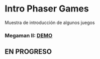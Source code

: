 # Intro Phaser Games
Muestra de introducción de algunos juegos

### Megaman II: [DEMO](https://gammafp.github.io/intro_games_phaser/megaman_II/)

## EN PROGRESO

